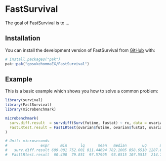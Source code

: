 
# FastSurvival

<!-- badges: start -->
<!-- badges: end -->

The goal of FastSurvival is to ...

## Installation

You can install the development version of FastSurvival from [GitHub](https://github.com/) with:

``` r
# install.packages("pak")
pak::pak("gosukehommaEX/FastSurvival")
```

## Example

This is a basic example which shows you how to solve a common problem:

``` r
library(survival)
library(FastSurvival)
library(microbenchmark)

microbenchmark(
  surv.diff.result  = survdiff(Surv(futime, fustat) ~ rx, data = ovarian),
  FastLRtest.result = FastLRtest(ovarian$futime, ovarian$fustat, ovarian$rx, 2)
)

# Unit: microseconds
#               expr     min      lq      mean   median       uq      max neval
#   surv.diff.result 609.001 752.001 811.44694 782.1005 858.6510 1287.801   100
#  FastLRtest.result  60.400  79.851  97.57995  93.0515 107.5515  214.700   100
```

